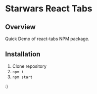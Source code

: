 # Starwars React Tabs

## Overview
Quick Demo of react-tabs NPM package. 

## Installation
1. Clone repository
2. `npm i`
3. `npm start`

:)